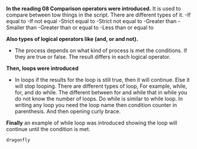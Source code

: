  **In the reading 08 Comparison operators were introduced.**
It is used to compare between tow things in the script. There are different types of it. 
-If equal to
-If not equal
-Strict equal to 
-Strict not equal to 
-Greater than
-Smaller than
-Greater than or equal to 
-Less than or equal to

**Also types of logical operators like (and, or and not).**
- The process depends on what kind of process is met the conditions. If they are true or false. The result differs in each logical operator. 

**Then, loops were introduced**
- In loops if the results for the loop is still true, then it will continue. Else it will stop looping. There are different types of loop, For example, while, for, and do while. The different between for and while that in while you do not know the number of loops. Do while is similar to while loop. In writing any loop you need the loop name then condition counter in parenthesis. And then opening curly brace.  

**Finally** an example of while loop was introduced showing the loop will continue until the condition is met. 


`dragonfly`







